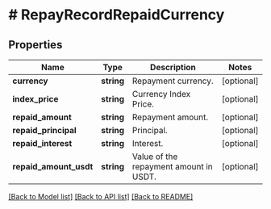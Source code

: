 # # RepayRecordRepaidCurrency

## Properties

Name | Type | Description | Notes
------------ | ------------- | ------------- | -------------
**currency** | **string** | Repayment currency. | [optional] 
**index_price** | **string** | Currency Index Price. | [optional] 
**repaid_amount** | **string** | Repayment amount. | [optional] 
**repaid_principal** | **string** | Principal. | [optional] 
**repaid_interest** | **string** | Interest. | [optional] 
**repaid_amount_usdt** | **string** | Value of the repayment amount in USDT. | [optional] 

[[Back to Model list]](../../README.md#documentation-for-models) [[Back to API list]](../../README.md#documentation-for-api-endpoints) [[Back to README]](../../README.md)
